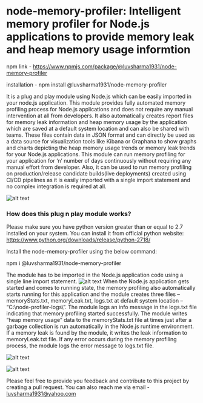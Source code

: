 # node-memory-profiler: Intelligent memory profiler for Node.js applications to provide memory leak and heap memory usage informtion

npm link - https://www.npmjs.com/package/@luvsharma1931/node-memory-profiler

installation - npm install @luvsharma1931/node-memory-profiler

It is a plug and play module using Node.js which can be easily imported in your node.js application. This module provides fully automated memory profiling process for Node.js applications and does not require any manual intervention at all from developers. It also automatically creates report files for memory leak information and heap memory usage by the application which are saved at a default system location and can also be shared with teams. These files contain data in JSON format and can directly be used as a data source for visualization tools like Kibana or Graphana to show graphs and charts depicting the heap memory usage trends or memory leak trends for your Node.js applications. This module can run memory profiling for your application for ‘n’ number of days continuously without requiring any manual effort from developer. Also, it can be used to run memory profiling on production/release candidate builds(live deployments) created using CI/CD pipelines as it is easily imported with a single import statement and no complex integration is required at all.

![alt text](https://github.com/luvsharma19/node-memory-profiler/blob/main/img/image.png?raw=true)

### How does this plug n play module works?
Please make sure you have python version greater than or equal to 2.7 installed on your system. You can install it from official python website:
 https://www.python.org/downloads/release/python-2718/

Install the node-memory-profiler using the below command:

npm i @luvsharma1931/node-memory-profiler

The module has to be imported in the Node.js application code using a single line import statement.
![alt text](https://github.com/luvsharma19/node-memory-profiler/blob/main/img/image1.png?raw=true)
When the Node.js application gets started and comes to running state, the memory profiling also automatically starts running for this application and the module creates three files – memoryStats.txt, memoryLeak.txt, logs.txt at default system location – “C:\node-profiler-logs\”. The module logs an info message in the logs.txt file indicating that memory profiling started successfully. The module writes “heap memory usage” data to the memoryStats.txt file at times just after a garbage collection is run automatically in the Node.js runtime environment. If a memory leak is found by the module, it writes the leak information to memoryLeak.txt file. If any error occurs during the memory profiling process, the module logs the error message to logs.txt file.

![alt text](https://github.com/luvsharma19/node-memory-profiler/blob/main/img/image2.png?raw=true)

![alt text](https://github.com/luvsharma19/node-memory-profiler/blob/main/img/image3.png?raw=true)

Please feel free to provide you feedback and contribute to this project by creating a pull request. You can also reach me via email - luvsharma1931@yahoo.com
